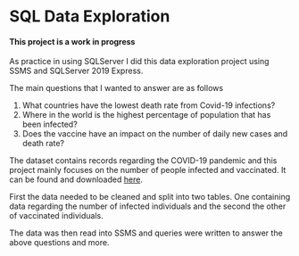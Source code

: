 # SQL Data Exploration

#### This project is a work in progress

As practice in using SQLServer I did this data exploration project using SSMS and SQLServer 2019 Express.

The main questions that I wanted to answer are as follows
1. What countries have the lowest death rate from Covid-19 infections?
2. Where in the world is the highest percentage of population that has been infected?
3. Does the vaccine have an impact on the number of daily new cases and death rate?

The dataset contains records regarding the COVID-19 pandemic and this project mainly focuses on the number of people infected and vaccinated.
It can be found and downloaded [here](https://ourworldindata.org/covid-deaths).

First the data needed to be cleaned and split into two tables.
One containing data regarding the number of infected individuals and the second the other of vaccinated individuals.

The data was then read into SSMS and queries were written to answer the above questions and more.
